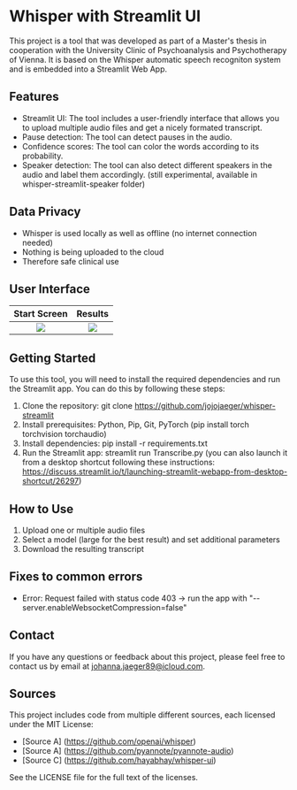 # Whisper with Streamlit UI
This project is a tool that was developed as part of a Master's thesis in cooperation with the University Clinic of Psychoanalysis and Psychotherapy of Vienna. It is based on the Whisper automatic speech recogniton system and is embedded into a Streamlit Web App. 

## Features

- Streamlit UI: The tool includes a user-friendly interface that allows you to upload multiple audio files and get a nicely formated transcript.
- Pause detection: The tool can detect pauses in the audio.
- Confidence scores: The tool can color the words according to its probability.
- Speaker detection: The tool can also detect different speakers in the audio and label them accordingly. (still experimental, available in whisper-streamlit-speaker folder)

## Data Privacy

- Whisper is used locally as well as offline (no internet connection needed)
- Nothing is being uploaded to the cloud
- Therefore safe clinical use 

## User Interface

Start Screen            |  Results
:-------------------------:|:-------------------------:
![](https://user-images.githubusercontent.com/65357373/226929650-97a978c7-5ea9-41dd-8c25-660d4d2eea43.png)  |  ![](https://user-images.githubusercontent.com/65357373/226930996-26aaafb3-138c-4cea-964d-c9459c3e92f5.png)

## Getting Started

To use this tool, you will need to install the required dependencies and run the Streamlit app. You can do this by following these steps:

1. Clone the repository: git clone https://github.com/jojojaeger/whisper-streamlit
2. Install prerequisites: Python, Pip, Git, PyTorch (pip install torch torchvision torchaudio)
3. Install dependencies: pip install -r requirements.txt
4. Run the Streamlit app: streamlit run Transcribe.py (you can also launch it from a desktop shortcut following these instructions: https://discuss.streamlit.io/t/launching-streamlit-webapp-from-desktop-shortcut/26297)

## How to Use

1. Upload one or multiple audio files 
2. Select a model (large for the best result) and set additional parameters 
3. Download the resulting transcript

## Fixes to common errors

* Error: Request failed with status code 403 -> run the app with "--server.enableWebsocketCompression=false"

## Contact

If you have any questions or feedback about this project, please feel free to contact us by email at johanna.jaeger89@icloud.com.

## Sources

This project includes code from multiple different sources, each licensed under the MIT License:

* [Source A] (https://github.com/openai/whisper)
* [Source A] (https://github.com/pyannote/pyannote-audio)
* [Source C] (https://github.com/hayabhay/whisper-ui)

See the LICENSE file for the full text of the licenses.
